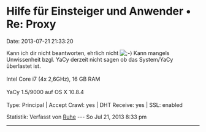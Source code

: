 Hilfe für Einsteiger und Anwender • Re: Proxy
=============================================

Date: 2013-07-21 21:33:20

Kann ich dir nicht beantworten, ehrlich nicht
![;-)](http://forum.yacy-websuche.de/images/smilies/icon_e_wink.gif "Wink")
Kann mangels Unwissenheit bzgl. YaCy derzeit nicht sagen ob das
System/YaCy überlastet ist.\
\
Intel Core i7 (4x 2,6GHz), 16 GB RAM\
\
YaCy 1.5/9000 auf OS X 10.8.4\
\
Type: Principal \| Accept Crawl: yes \| DHT Receive: yes \| SSL: enabled

Statistik: Verfasst von
[Ruhe](http://forum.yacy-websuche.de/memberlist.php?mode=viewprofile&u=8953)
--- So Jul 21, 2013 8:33 pm

------------------------------------------------------------------------
